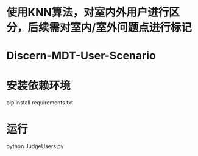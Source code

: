 # 使用KNN算法，对室内外用户进行区分，后续需对室内/室外问题点进行标记

# Discern-MDT-User-Scenario

# 安装依赖环境
pip install requirements.txt

# 运行
python JudgeUsers.py
